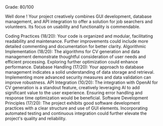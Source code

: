 Grade: 80/100

Well done ! Your project creatively combines GUI development, database management, and API integration to offer a solution for job searchers and volunteers. Its focus on usability and functionality is commendable.

Coding Practices (18/20): Your code is organized and modular, facilitating readability and maintenance. Further improvements could include more detailed commenting and documentation for better clarity.
Algorithmic Implementation (18/20): The algorithms for CV generation and data management demonstrate thoughtful consideration of user needs and efficient processing. Exploring further optimization could enhance performance.
Database Handling (17/20): Your approach to database management indicates a solid understanding of data storage and retrieval. Implementing more advanced security measures and data validation can improve robustness.
API Integration (10/20): The integration with OpenAI for CV generation is a standout feature, creatively leveraging AI to add significant value to the user experience. Ensuring error handling and response time optimization would be beneficial.
Software Development Principles (17/20): The project exhibits good software development practices with a clear structure and use of GUI elements. Incorporating automated testing and continuous integration could further elevate the project's quality and reliability.
